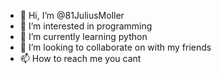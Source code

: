 - 👋 Hi, I’m @81JuliusMoller
- 👀 I’m interested in programming
- 🌱 I’m currently learning python
- 💞️ I’m looking to collaborate on with my friends
- 📫 How to reach me you cant

<!---
81JuliusMoller/81JuliusMoller is a ✨ special ✨ repository because its `README.md` (this file) appears on your GitHub profile.
You can click the Preview link to take a look at your changes.
--->

